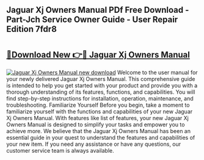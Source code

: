 ## Jaguar Xj Owners Manual PDf Free Download - Part-Jch Service Owner Guide - User Repair Edition 7fdr8

# <h2><a href="http://bc11679.oget.top/?id=Jaguar+Xj+Owners+Manual">🔗Download New 👉🔴 Jaguar Xj Owners Manual</a></h2>

[![Jaguar Xj Owners Manual new download](https://i.imgur.com/5g1atiW.png)](http://bc11679.oget.top/?id=Jaguar+Xj+Owners+Manual)
Welcome to the user manual for your newly delivered Jaguar Xj Owners Manual. This comprehensive guide is intended to help you get started with your product and provide you with a thorough understanding of its features, functions, and capabilities. You will find step-by-step instructions for installation, operation, maintenance, and troubleshooting. Familiarize Yourself Before you begin, take a moment to familiarize yourself with the functions and capabilities of your new Jaguar Xj Owners Manual. With features like list of features, your new Jaguar Xj Owners Manual is designed to simplify your tasks and empower you to achieve more. We believe that the Jaguar Xj Owners Manual has been an essential guide in your quest to understand the features and capabilities of your new item. If you need any assistance or have any questions, our customer service team is always available.
